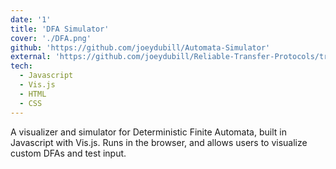 ```yaml
---
date: '1'
title: 'DFA Simulator'
cover: './DFA.png'
github: 'https://github.com/joeydubill/Automata-Simulator'
external: 'https://github.com/joeydubill/Reliable-Transfer-Protocols/tree/master/jwdubill/src'
tech:
  - Javascript
  - Vis.js
  - HTML
  - CSS
---
```


A visualizer and simulator for Deterministic Finite Automata, built in Javascript with Vis.js.
Runs in the browser, and allows users to visualize custom DFAs and test input.
